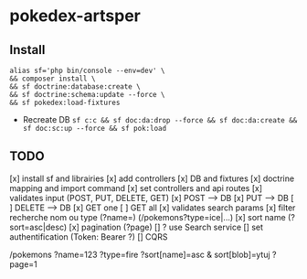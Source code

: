 # pokedex-artsper

## Install
```
alias sf='php bin/console --env=dev' \
&& composer install \
&& sf doctrine:database:create \
&& sf doctrine:schema:update --force \
&& sf pokedex:load-fixtures
```

* Recreate DB `sf c:c && sf doc:da:drop --force && sf doc:da:create && sf doc:sc:up --force && sf pok:load`


## TODO
[x] install sf and librairies
[x] add controllers 
[x] DB and fixtures
[x] doctrine mapping and import command
[x] set controllers and api routes
[x] validates input (POST, PUT, DELETE, GET)
   [x] POST --> DB
   [x] PUT --> DB
   [ ] DELETE --> DB
[x] GET one
[ ] GET all
    [x] validates search params
    [x] filter recherche nom ou type
        (?name=)
        (/pokemons?type=ice|...)
    [x] sort name (?sort=asc|desc)
    [x] pagination (?page)
    [] ? use Search service
[] set authentification (Token: Bearer ?)
[] CQRS



/pokemons
    ?name=123
    ?type=fire
    ?sort[name]=asc & sort[blob]=ytuj
    ?page=1